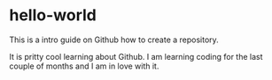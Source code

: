 # hello-world
This is a intro guide on Github  how to create a repository.

It is pritty cool learning about Github. I am learning coding for the last couple of months and I am in love with it.
